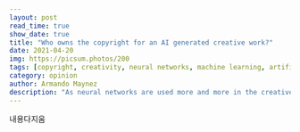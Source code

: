 ```yaml
---
layout: post
read_time: true
show_date: true
title: "Who owns the copyright for an AI generated creative work?"
date: 2021-04-20
img: https://picsum.photos/200
tags: [copyright, creativity, neural networks, machine learning, artificial intelligence]
category: opinion
author: Armando Maynez
description: "As neural networks are used more and more in the creative process, text, images and even music are now created by AI, but who owns the copyright for those works?"
---
```

내용다지움
